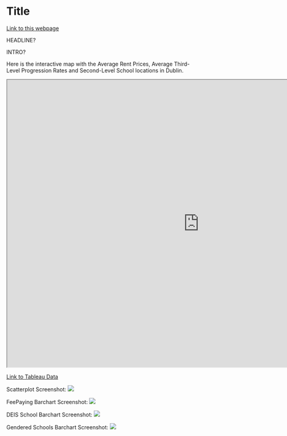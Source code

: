 # Title

[Link to this webpage](https://aoifehoran97.github.io/TLPR_Analysis/)

HEADLINE?

INTRO?




Here is the interactive map with the Average Rent Prices, Average Third-Level Progression Rates and Second-Level School locations in Dublin.

<iframe src="https://www.google.com/maps/d/embed?mid=11Z7C4pZofy8x8XIXdGq5rym34vl6tTBZ" width="1000" height="750"></iframe>




[Link to Tableau Data](https://public.tableau.com/views/TLPRate/Scatterplot?:embed=y&:display_count=yes&:origin=viz_share_link)




Scatterplot Screenshot:
![](images/Scatterplot.png)

FeePaying Barchart Screenshot:
![](images/feepaying.png)

DEIS School Barchart Screenshot:
![](images/DEIS.png)

Gendered Schools Barchart Screenshot:
![](images/gender.png)




